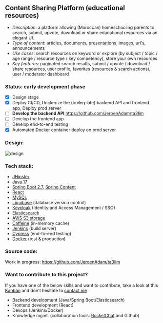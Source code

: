 ## Content Sharing Platform (educational resources)

 * *Description*: a platform allowing (Moroccan) homeschooling parents to search, submit, upvote, download or share educational resources via an elegant UI.
 * *Type of content*: articles, documents, presentations, images, url's, announcements
 * *Use cases*: search resources on keyword or explore (by subject / topic / age range / resource type / key competency), store your own resources
 * *Key features*: paginated search results, submit / upvote / download / share resources, user profile, favorites (resources & search actions), user / moderator dashboard

### Status: early development phase

- [x] Design stage
- [x] Deploy CI/CD, Dockerize the (boilerplate) backend API and frontend app, Deploy prod server
- [ ] **Develop the backend API** https://github.com/JeroenAdam/ta3lim
- [ ] Develop the frontend app
- [ ] Develop end-to-end testing
- [x] Automated Docker container deploy on prod server

### Design:

![design](http://images.ctfassets.net/miz0cgjcqgye/4npYG5TiwIaNqk4ASIADAZ/4790d9a3fd092c41a2b5d334338c9955/ta3limnew.png)

### Tech stack:
 * [JHipster](https://www.jhipster.tech)
 * [Java 17](https://openjdk.java.net)
 * [Spring Boot 2.7](https://spring.io/projects/spring-boot), [Spring Content](https://paulcwarren.github.io/spring-content)
 * [React](https://reactjs.org)
 * [MySQL](https://www.mysql.com)
 * [Liquibase](https://www.liquibase.org) (database version control)
 * [Keycloak](https://www.keycloak.org) (Identity and Access Management / SSO)
 * [Elasticsearch](https://github.com/elastic/elasticsearch)
 * [AWS S3 storage](https://aws.amazon.com/s3)
 * [Caffeine](https://github.com/ben-manes/caffeine) (in-memory cache)
 * [Jenkins](https://jenkins.io) (build server)
 * [Cypress](https://www.cypress.io) (end-to-end testing)
 * [Docker](https://www.docker.com) (test & production)

###  Source code:

Work in progress: https://github.com/JeroenAdam/ta3lim

### Want to contribute to this project?
If you have one of the below skills and want to contribute, take a look at this [Kanban](https://github.com/JeroenAdam/Content-sharing-platform/projects/1) and don't hesitate to [contact me](https://www.adambahri.com/contact)

 * Backend development (Java/Spring Boot/Elasticsearch)
 * Frontend development (React)
 * Devops (Jenkins/Docker)
 * Knowledge mgmt. (collaboration tools: [RocketChat](https://rocket.chat) and Github)

